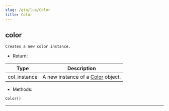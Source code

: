 ```yaml
---
slug: /gta/lua/Color
title: Color
---
```


## color
`Creates a new color instance.`

- Return:

 | Type         | Description                                           |
 | ------------ | ----------------------------------------------------- |
 | col_instance | A new instance of a [Color](classes/color) object. |

- Methods:

`Color()`

---

